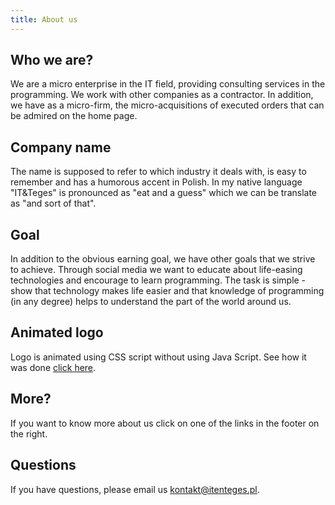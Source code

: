 ```yaml
---
title: About us
---
```


## Who we are?

We are a micro enterprise in the IT field, providing consulting services in the programming.
We work with other companies as a contractor.
In addition, we have as a micro-firm, the micro-acquisitions of executed orders that can be admired on the home page.

## Company name

The name is supposed to refer to which industry it deals with, is easy to remember and has a humorous accent in Polish.
In my native language "IT&Teges" is pronounced as "eat and a guess" which we can be translate as "and sort of that".

## Goal

In addition to the obvious earning goal, we have other goals that we strive to achieve.
Through social media we want to educate about life-easing technologies and encourage to learn programming.
The task is simple - show that technology makes life easier and that knowledge of programming (in any degree) helps to understand the part of the world around us.

## Animated logo

Logo is animated using CSS script without using Java Script. See how it was done [click here](http://codepen.io/leshek_pawlak/pen/PWYwjP).

## More?

If you want to know more about us click on one of the links in the footer on the right.

## Questions

If you have questions, please email us [kontakt@itenteges.pl](mailto:kontakt@itenteges.pl).
